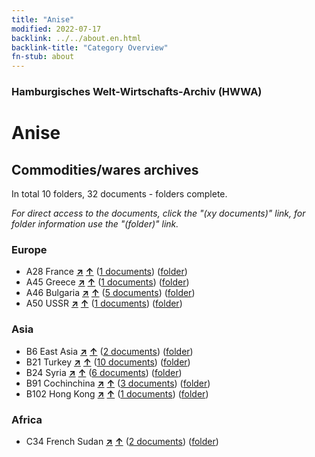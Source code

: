 ```yaml
---
title: "Anise"
modified: 2022-07-17
backlink: ../../about.en.html
backlink-title: "Category Overview"
fn-stub: about
---
```


### Hamburgisches Welt-Wirtschafts-Archiv (HWWA)

# Anise&#160; 







## Commodities/wares archives





In total 10 folders, 32 documents - folders complete.

_For direct access to the documents, click the "(xy documents)" link, for folder information use the "(folder)" link._



### Europe

- A28 France [**&nearr;**](../../../geo/i/140982/about.en.html "France (all folders)") [**&uarr;**](../../../geo/about.en.html#A28 "Country category system") (<a href="https://pm20.zbw.eu/iiifview/folder/wa/141976,140982" title="about: Anise : France" target="_blank">1 documents</a>) ([folder](../../../../folder/wa/1419xx/141976/1409xx/140982/about.en.html))
- A45 Greece [**&nearr;**](../../../geo/i/141037/about.en.html "Greece (all folders)") [**&uarr;**](../../../geo/about.en.html#A45 "Country category system") (<a href="https://pm20.zbw.eu/iiifview/folder/wa/141976,141037" title="about: Anise : Greece" target="_blank">1 documents</a>) ([folder](../../../../folder/wa/1419xx/141976/1410xx/141037/about.en.html))
- A46 Bulgaria [**&nearr;**](../../../geo/i/141039/about.en.html "Bulgaria (all folders)") [**&uarr;**](../../../geo/about.en.html#A46 "Country category system") (<a href="https://pm20.zbw.eu/iiifview/folder/wa/141976,141039" title="about: Anise : Bulgaria" target="_blank">5 documents</a>) ([folder](../../../../folder/wa/1419xx/141976/1410xx/141039/about.en.html))
- A50 USSR [**&nearr;**](../../../geo/i/141043/about.en.html "USSR (all folders)") [**&uarr;**](../../../geo/about.en.html#A50 "Country category system") (<a href="https://pm20.zbw.eu/iiifview/folder/wa/141976,141043" title="about: Anise : USSR" target="_blank">1 documents</a>) ([folder](../../../../folder/wa/1419xx/141976/1410xx/141043/about.en.html))

### Asia

- B6 East Asia [**&nearr;**](../../../geo/i/141062/about.en.html "East Asia (all folders)") [**&uarr;**](../../../geo/about.en.html#B6 "Country category system") (<a href="https://pm20.zbw.eu/iiifview/folder/wa/141976,141062" title="about: Anise : East Asia" target="_blank">2 documents</a>) ([folder](../../../../folder/wa/1419xx/141976/1410xx/141062/about.en.html))
- B21 Turkey [**&nearr;**](../../../geo/i/141111/about.en.html "Turkey (all folders)") [**&uarr;**](../../../geo/about.en.html#B21 "Country category system") (<a href="https://pm20.zbw.eu/iiifview/folder/wa/141976,141111" title="about: Anise : Turkey" target="_blank">10 documents</a>) ([folder](../../../../folder/wa/1419xx/141976/1411xx/141111/about.en.html))
- B24 Syria [**&nearr;**](../../../geo/i/141114/about.en.html "Syria (all folders)") [**&uarr;**](../../../geo/about.en.html#B24 "Country category system") (<a href="https://pm20.zbw.eu/iiifview/folder/wa/141976,141114" title="about: Anise : Syria" target="_blank">6 documents</a>) ([folder](../../../../folder/wa/1419xx/141976/1411xx/141114/about.en.html))
- B91 Cochinchina [**&nearr;**](../../../geo/i/141243/about.en.html "Cochinchina (all folders)") [**&uarr;**](../../../geo/about.en.html#B91 "Country category system") (<a href="https://pm20.zbw.eu/iiifview/folder/wa/141976,141243" title="about: Anise : Cochinchina" target="_blank">3 documents</a>) ([folder](../../../../folder/wa/1419xx/141976/1412xx/141243/about.en.html))
- B102 Hong Kong [**&nearr;**](../../../geo/i/141268/about.en.html "Hong Kong (all folders)") [**&uarr;**](../../../geo/about.en.html#B102 "Country category system") (<a href="https://pm20.zbw.eu/iiifview/folder/wa/141976,141268" title="about: Anise : Hong Kong" target="_blank">1 documents</a>) ([folder](../../../../folder/wa/1419xx/141976/1412xx/141268/about.en.html))

### Africa

- C34 French Sudan [**&nearr;**](../../../geo/i/141370/about.en.html "French Sudan (all folders)") [**&uarr;**](../../../geo/about.en.html#C34 "Country category system") (<a href="https://pm20.zbw.eu/iiifview/folder/wa/141976,141370" title="about: Anise : French Sudan" target="_blank">2 documents</a>) ([folder](../../../../folder/wa/1419xx/141976/1413xx/141370/about.en.html))








